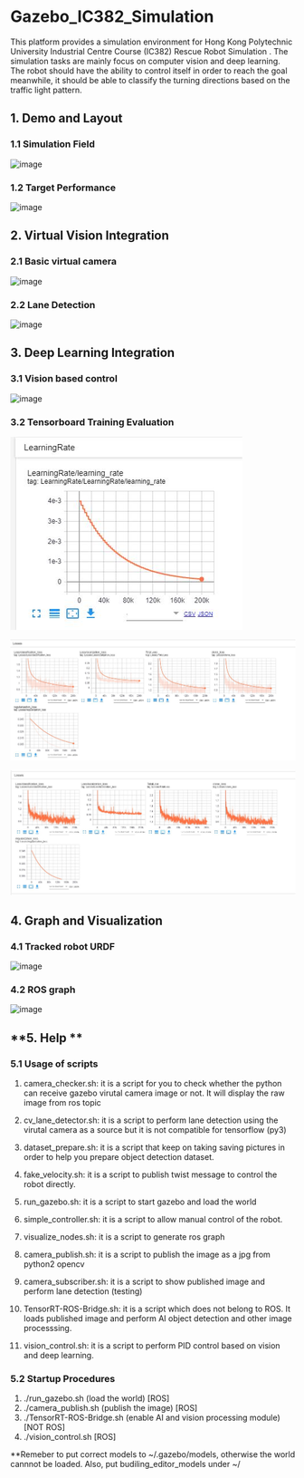 # Gazebo_IC382_Simulation
This platform provides a simulation environment for Hong Kong Polytechnic University Industrial Centre Course (IC382) Rescue Robot Simulation . The simulation tasks are mainly focus on computer vision and deep learning. The robot should have the ability to control itself in order to reach the goal meanwhile, it should be able to classify the turning directions based on the traffic light pattern.


**1. Demo and Layout**
---------------------------
### 1.1 Simulation Field
![image](https://github.com/vincent51689453/Gazebo_IC382_Simulation/blob/master/git_image/demo_layout.png)

### 1.2 Target Performance
![image](https://github.com/vincent51689453/Gazebo_IC382_Simulation/blob/master/git_image/demo_gazebo_sim.gif)

**2. Virtual Vision Integration**
---------------------------
### 2.1 Basic virtual camera 
![image](https://github.com/vincent51689453/Gazebo_IC382_Simulation/blob/master/git_image/opencv_camera.png)

### 2.2 Lane Detection
![image](https://github.com/vincent51689453/Gazebo_IC382_Simulation/blob/master/git_image/cv2_lane_detetor.png)



**3. Deep Learning Integration**
---------------------------
### 3.1 Vision based control
![image](https://github.com/vincent51689453/Digital_Twins_IC382/blob/master/git_image/gazebo-ai-demo.gif)

### 3.2 Tensorboard Training Evaluation
![image](https://github.com/vincent51689453/Digital_Twins_IC382/blob/master/git_image/learning_rate_less.JPG)

![image](https://github.com/vincent51689453/Digital_Twins_IC382/blob/master/git_image/loss_smoothed.JPG)

![image](https://github.com/vincent51689453/Digital_Twins_IC382/blob/master/git_image/loss_smoothed_less.JPG)




**4. Graph and Visualization**
---------------------------
### 4.1 Tracked robot URDF
![image](https://github.com/vincent51689453/Gazebo_IC382_Simulation/blob/master/git_image/robot_urdf.png)

### 4.2 ROS graph
![image](https://github.com/vincent51689453/Gazebo_IC382_Simulation/blob/master/git_image/rqt_graph.png)


**5. Help **
---------------------------
### 5.1 Usage of scripts
1. camera_checker.sh: it is a script for you to check whether the python can receive gazebo virutal camera image or not. It will display the raw image from ros topic

2. cv_lane_detector.sh: it is a script to perform lane detection using the virutal camera as a source but it is not compatible for tensorflow (py3)

3. dataset_prepare.sh: it is a script that keep on taking saving pictures in order to help you prepare object detection dataset.

4. fake_velocity.sh: it is a script to publish twist message to control the robot directly.

5. run_gazebo.sh: it is a script to start gazebo and load the world

6. simple_controller.sh: it is a script to allow manual control of the robot.

7. visualize_nodes.sh: it is a script to generate ros graph

8. camera_publish.sh: it is a script to publish the image as a jpg from python2 opencv

9. camera_subscriber.sh: it is a script to show published image and perform lane detection (testing)

10. TensorRT-ROS-Bridge.sh: it is a script which does not belong to ROS. It loads published image and perform AI object detection and other image processsing.

11. vision_control.sh: it is a script to perform PID control based on vision and deep learning.

### 5.2 Startup Procedures
1. ./run_gazebo.sh (load the world) [ROS]
2. ./camera_publish.sh (publish the image) [ROS]
3. ./TensorRT-ROS-Bridge.sh (enable AI and vision processing module) [NOT ROS]
4. ./vision_control.sh [ROS]

**Remeber to put correct models to ~/.gazebo/models, otherwise the world cannnot be loaded. Also, put budiling_editor_models under ~/

